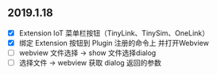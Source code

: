 ## 2019.1.18
- [x] Extension IoT 菜单栏按钮（TinyLink、TinySim、OneLink）
- [x] 绑定 Extension 按钮到 Plugin 注册的命令上 并打开Webview
- [ ] webview 文件选择 -> show 文件选择dialog
- [ ] 选择文件 -> webview 获取 dialog 返回的参数